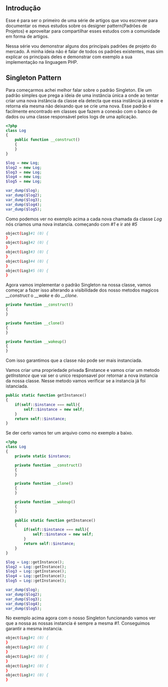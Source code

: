 ## Introdução
Esse é para ser o primeiro de uma série de artigos que vou escrever para documentar os meus estudos sobre os designer pattern(Padrões de Projetos) e aproveitar para compartilhar esses estudos com a comunidade em forma de artigos.

Nessa série vou demonstrar alguns dos principais padrões de projeto do mercado. A minha ideia não é falar de todos os padrões existentes, mas sim explicar os principais deles e demonstrar com exemplo a sua implementação na linguagem PHP.

## Singleton Pattern
Para começarmos achei melhor falar sobre o padrão Singleton. Ele um padrão simples que prega a ideia de uma instância única a onde ao tentar criar uma nova instância da classe ela detecta que essa instância já existe e retorna ela mesma não deixando que se crie uma nova. Esse padrão é facilmente encontrado em classes que fazem a conexão com o banco de dados ou uma classe responsável pelos logs de uma aplicação.

```php
<?php
class Log
{
    public function __construct()
    {
    }
}

$log = new Log;
$log2 = new Log;
$log3 = new Log;
$log4 = new Log;
$log5 = new Log;

var_dump($log);
var_dump($log2);
var_dump($log3);
var_dump($log4);
var_dump($log5);
```

Como podemos ver no exemplo acima a cada nova chamada da classe *Log* nós criamos uma nova instancia. começando com *#1* e ir até *#5*
```bash
object(Log)#1 (0) {
}
object(Log)#2 (0) {
}
object(Log)#3 (0) {
}
object(Log)#4 (0) {
}
object(Log)#5 (0) {
}
```

Agora vamos implementar o padrão Singleton na nossa classe, vamos começar a fazer isso alterando a visibilidade dos nosso metodos magicos *__construct* o *__wake* e do *__clone*.

```php
private function __construct()
{
}

private function __clone()
{
}

private function __wakeup()
{
}
```

Com isso garantimos que a classe não pode ser mais instanciada.

Vamos criar uma propriedade privada $instance e vamos criar um metodo *getInstance* que vai ser o unico responsavel por retornar a nova instancia da nossa classe. Nesse metodo vamos verificar se a instancia já foi istanciada.

```php
public static function getInstance()
{
    if(self::$instance === null){
        self::$instance = new self;
    }
    return self::$instance;
}
```


Se der certo vamos ter um arquivo como no exemplo a baixo.
```php
<?php
class Log
{
    private static $instance;

    private function __construct()
    {
    }

    private function __clone()
    {
    }

    private function __wakeup()
    {
    }

    public static function getInstance()
    {
        if(self::$instance === null){
            self::$instance = new self;
        }
        return self::$instance;
    }
}

$log = Log::getInstance();
$log2 = Log::getInstance();
$log3 = Log::getInstance();
$log4 = Log::getInstance();
$log5 = Log::getInstance();

var_dump($log);
var_dump($log2);
var_dump($log3);
var_dump($log4);
var_dump($log5);
```
No exemplo acima agora com o nosso Singleton funcionando vamos ver que a nossa as nossas instancia é sempre a mesma *#1*. Conseguimos garantir a mesma instancia.
```bash
object(Log)#1 (0) {
}
object(Log)#1 (0) {
}
object(Log)#1 (0) {
}
object(Log)#1 (0) {
}
object(Log)#1 (0) {
}
```